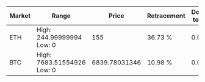 | Market | Range | Price| Retracement | Doubles to 50% |
| --- | --- | --- | --- | --- |
| ETH | High: 244.99999994<br />Low: 0 | 155 | 36.73 % | 0.00 |
| BTC | High: 7683.51554926<br />Low: 0 | 6839.78031346 | 10.98 % | 0.00 |
